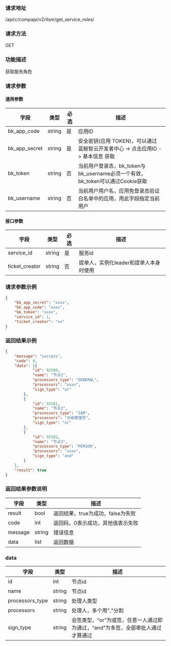 
### 请求地址

/api/c/compapi/v2/itsm/get_service_roles/



### 请求方法

GET


### 功能描述

获取服务角色

### 请求参数


#### 通用参数

| 字段 | 类型 | 必选 |  描述 |
|-----------|------------|--------|------------|
| bk_app_code  |  string    | 是 | 应用ID     |
| bk_app_secret|  string    | 是 | 安全密钥(应用 TOKEN)，可以通过 蓝鲸智云开发者中心 -&gt; 点击应用ID -&gt; 基本信息 获取 |
| bk_token     |  string    | 否 | 当前用户登录态，bk_token与bk_username必须一个有效，bk_token可以通过Cookie获取 |
| bk_username  |  string    | 否 | 当前用户用户名，应用免登录态验证白名单中的应用，用此字段指定当前用户 |

#### 接口参数

| 字段        | 类型     | 必选  | 描述                         |
| --------- | ------ | --- | -------------------------- |
| service_id | string    | 是   | 服务id |
| ticket_creator     | string    | 否   | 提单人，实例化leader和提单人本身时使用 |


### 请求参数示例

```json
{  
    "bk_app_secret": "xxxx", 
    "bk_app_code": "xxxx", 
    "bk_token": "xxxx",
    "service_id": 1,
    "ticket_creator": "xx"
}  
```

### 返回结果示例

```json
{
	"message": "success",
	"code": 0,
	"data": [{
			"id": 92580,
			"name": "节点1",
			"processors_type": "GENERAL",
			"processors": "xxxx",
			"sign_type": "or"
		},
		{
			"id": 92581,
			"name": "节点2",
			"processors_type": "IAM",
			"processors": "分级管理员",
			"sign_type": "or"
		},
		{
			"id": 92582,
			"name": "节点3",
			"processors_type": "PERSON",
			"processors": "xxxx",
			"sign_type": "and"
		}
	],
	"result": true
}

```

### 返回结果参数说明

| 字段      | 类型        | 描述                      |
| ------- | --------- | ----------------------- |
| result  | bool      | 返回结果，true为成功，false为失败   |
| code    | int       | 返回码，0表示成功，其他值表示失败       |
| message | string    | 错误信息                    |
| data    | list | 返回数据 |

### data

| 字段      | 类型        | 描述                      |
| ------- | --------- | ----------------------- |
| id  | int      | 节点id   |
| name  | string      | 节点id   |
| processors_type  | string      | 处理人类型   |
| processors  | string      | 处理人，多个用","分割   |
| sign_type  | string      |会签类型，“or”为或签，任意一人通过即为通过，“and”为多签，全部审批人通过才算通过 |